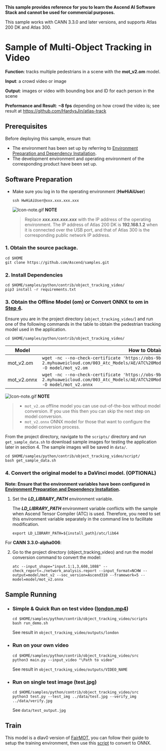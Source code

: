 **This sample provides reference for you to learn the Ascend AI Software Stack and cannot be used for commercial purposes.**

This sample works with CANN 3.3.0 and later versions, and supports Atlas 200 DK and Atlas 300.

# Sample of Multi-Object Tracking in Video
**Function**: tracks multiple pedestrians in a scene with the **mot_v2.om** model.

**Input**: a crowd video or image

**Output**: images or video with bounding box and ID for each person in the scene

**Preformance and Result**: **~8 fps** depending on how crowd the video is; see result at https://github.com/HardysJin/atlas-track 

## Prerequisites

Before deploying this sample, ensure that:

- The environment has been set up by referring to [Environment Preparation and Dependency Installation](https://github.com/Ascend/samples/blob/master/python/environment/README.md).
- The development environment and operating environment of the corresponding product have been set up.

## Software Preparation
* Make sure you log in to the operating environment (**HwHiAiUser**)
    ```
    ssh HwHiAiUser@xxx.xxx.xxx.xxx
    ```
    ![Icon-note.gif](https://images.gitee.com/uploads/images/2020/1106/160652_6146f6a4_5395865.gif) **NOTE**

    > Replace ***xxx.xxx.xxx.xxx*** with the IP address of the operating environment. The IP address of Atlas 200 DK is **192.168.1.2** when it is connected over the USB port, and that of Atlas 300 is the corresponding public network IP address.

### 1. Obtain the source package.
```
cd $HOME
git clone https://github.com/Ascend/samples.git
```

### 2. Install Dependencies 
```
cd $HOME/samples/python/contrib/object_tracking_video/
pip3 install -r requirements.txt
```

### 3. Obtain the Offline Model (om) or Convert ONNX to om in [Step 4](#4-Convert-the-original-model-to-a-DaVinci-model).

   Ensure you are in the project directory (`object_tracking_video/`) and run one of the following commands in the table to obtain the pedestrian tracking model used in the application.

	cd $HOME/samples/python/contrib/object_tracking_video/

| **Model**  |  **How to Obtain** |
| ---------- |  ----------------- |
| mot_v2.om | `wget -nc --no-check-certificate 'https://obs-9be7.obs.cn-east-2.myhuaweicloud.com/003_Atc_Models/AE/ATC%20Model/object_tracking_video/mot_v2.om' -O model/mot_v2.om`  |
| mot_v2.onnx | `wget -nc --no-check-certificate 'https://obs-9be7.obs.cn-east-2.myhuaweicloud.com/003_Atc_Models/AE/ATC%20Model/object_tracking_video/mot_v2.om' -O model/mot_v2.onnx`  |

   ![Icon-note.gif](https://images.gitee.com/uploads/images/2020/1106/160652_6146f6a4_5395865.gif) **NOTE**
   >- `mot_v2.om` offline model you can use out-of-the-box without model conversion. If you use this then you can skip the next step on model conversion.
   >- `mot_v2.onnx` ONNX model for those that want to configure the model conversion process.
   
   From the project directory, navigate to the `scripts/` directory and run `get_sample_data.sh` to download sample images for testing the application later in section 4. The sample images will be saved in `data/`.
   
   ```
   cd $HOME/samples/python/contrib/object_tracking_video/script/
   bash get_sample_data.sh
   ```
### 4. Convert the original model to a DaVinci model. (OPTIONAL)

   **Note: Ensure that the environment variables have been configured in [Environment Preparation and Dependency Installation](https://github.com/Ascend/samples/tree/master/python/environment).**

   1. Set the ***LD_LIBRARY_PATH*** environment variable.

      The ***LD_LIBRARY_PATH*** environment variable conflicts with the sample when Ascend Tensor Compiler (ATC) is used. Therefore, you need to set this environment variable separately in the command line to facilitate modification.
      
          export LD_LIBRARY_PATH=${install_path}/atc/lib64

   For **CANN 3.3.0-alpha006**: <br/>

   2. Go to the project directory (object_tracking_video) and run the model conversion command to convert the model:

          atc --input_shape="input.1:1,3,608,1088" --check_report=./network_analysis.report --input_format=NCHW --output=model/mot_v2 --soc_version=Ascend310 --framework=5 --model=model/mot_v2.onnx


## Sample Running

   - ### Simple & Quick Run on test video ([london.mp4](https://drive.google.com/file/d/1ntbudc1JB8HzEw38pwZKPXukrgADiKdS/view))
     ```
     cd $HOME/samples/python/contrib/object_tracking_video/scripts
     bash run_demo.sh
     ```
     See result in `object_tracking_video/outputs/london`

   - ### Run on your own video
     ```
     cd $HOME/samples/python/contrib/object_tracking_video/src
     python3 main.py --input_video "\Path to video"
     ```
     See result in `object_tracking_video/outputs/VIDEO_NAME`

   - ### Run on single test image (test.jpg)
     ```
     cd $HOME/samples/python/contrib/object_tracking_video/src
     python3 test.py --test_img ../data/test.jpg --verify_img ../data/verify.jpg
     ```
     See `data/test_output.jpg`


## Train
This model is a dlav0 version of [FairMOT](https://github.com/ifzhang/FairMOT), you can follow their guide to setup the training environment, then use this [script](https://github.com/HardysJin/FairMOT-dlav0/blob/master/src/convert.py) to convert to ONNX.

<!-- Pedestrian Detection and Tracking on Atlas 200DK, a dlav0 version of [FairMOT](https://github.com/ifzhang/FairMOT).

## Introduction
Multi Object Tracking (MOT) is a challenging topic as it often has two seperate tasks for detection and tracking. Recent attention focus on accomplishing the two tasks in a single network to improve the inference speed. [FairMOT](https://github.com/ifzhang/FairMOT), compared to [JDE](https://github.com/Zhongdao/Towards-Realtime-MOT), uses anchor-free CenterNet as the backbone to balance the detection and re-id branches and Kalman Filter for bounding box state prediction, resulting state-of-the-arts accuracy and near real-time speed (30 fps) using good GPUs. The dlav0 version has slightly lower accuracy but ~2x faster. The speed on Atlas 200DK is ~8 FPS depending on number of detections.

## Tracking performance
### Sample Comparison for Unseen Video
<img src="assets/london_compare.gif" width="1000"/> 
Or <a href="https://www.youtube.com/watch?v=ndSdGqUV0cg">Youtube</a>

### Quantitative Comparison on [MOT Challenge](https://motchallenge.net/) using GTX1080
<img src="assets/quantitative_compare.png" width="400"/> 

### Important Notes
As the tracking/association part uses CPU and cannot be benefitted by HPU, the number of detection impacts the speed a lot.

## Installation
Python 3.6.9
### Download Model
```
cd model
./download.sh
cd ..
```

### Install Dependencies
```
pip3 install -r requirements.txt
```

### Run
```
python3 main.py --input_video "\Path to video"
```

### Acknowledgement
A large part of the code is borrowed from [FairMOT](https://github.com/ifzhang/FairMOT), [JDE](https://github.com/Zhongdao/Towards-Realtime-MOT), and [CenterNet](https://github.com/xingyizhou/CenterNet). Thanks for their wonderful works.
